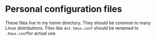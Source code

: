 # Personal configuration files

These files live in my home directory. They should be common to many Linux
distributions. Files like `dot.tmux.conf` should be renamed to `.tmux.conf`for
actual use.
